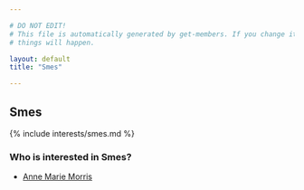```yaml
---

# DO NOT EDIT!
# This file is automatically generated by get-members. If you change it, bad
# things will happen.

layout: default
title: "Smes"

---
```


## Smes

{% include interests/smes.md %}

### Who is interested in Smes?


* [Anne Marie Morris](/members/anne-marie-morris.html)
